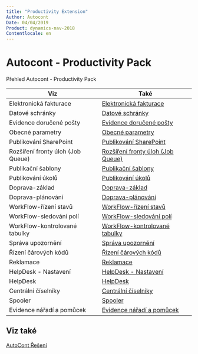 ```yaml
---
title: "Productivity Extension"
Author: Autocont
Date: 04/04/2019
Product: dynamics-nav-2018
Contentlocale: en
---
```


# <a name="ac-pp-productivity-pack"></a>Autocont - Productivity Pack

Přehled Autocont - Productivity Pack

|                Viz                 |                                Také                                |
| ---------------------------------- | ------------------------------------------------------------------ |
| Elektronická fakturace             | [Elektronická fakturace](ac-pp-elektronic-dokuments.md)            |
| Datové schránky                    | [Datové schránky](ac-pp-data-boxes.md)                             |
| Evidence doručené pošty            | [Evidence doručené pošty](ac-pp-incoming-mail.md)                  |
| Obecné parametry                   | [Obecné parametry](ac-pp-general-parameters.md)                    |
| Publikování SharePoint             | [Publikování SharePoint](ac-pp-sharepoint-publisher.md)            |
| Rozšíření fronty  úloh (Job Queue) | [Rozšíření fronty  úloh (Job Queue)](ac-pp-job-queue-extension.md) |
| Publikační šablony                 | [Publikační šablony](ac-pp-publication-template.md)                |
| Publikování úkolů                  | [Publikování úkolů](ac-pp-publication-tasks.md)                    |
| Doprava-základ                     | [Doprava-základ](ac-pp-transport-basic.md)                         |
| Doprava-plánování                  | [Doprava-plánování](ac-pp-transport-planning.md)                   |
| WorkFlow-řízení stavů              | [WorkFlow-řízení stavů](ac-pp-workflow-status-management.md)       |
| WorkFlow-sledování polí            | [WorkFlow-sledování polí](ac-pp-workflow-monitoring-fields.md)     |
| WorkFlow-kontrolované tabulky      | [WorkFlow-kontrolované tabulky](ac-pp-workflow-linker-tables.md)   |
| Správa upozornění                  | [Správa upozornění](ac-pp-notifications.md)                        |
| Řízení čárových kódů               | [Řízení čárových kódů](ac-pp-warehouse-bartech-barcodes.md)        |
| Reklamace                          | [Reklamace](ac-pp-complaints-management.md)                        |
| HelpDesk - Nastavení               | [HelpDesk - Nastavení](ac-pp-helpdesk-setup.md)                    |
| HelpDesk                           | [HelpDesk](ac-pp-helpdesk.md)                                      |
| Centrální číselníky                | [Centrální číselníky](ac-pp-central-database.md)                   |
| Spooler                            | [Spooler](ac-pp-spooler.md)                                        |
| Evidence nářadí a pomůcek          | [Evidence nářadí a pomůcek](ac-pp-production-tools.md)             |



## Viz také
[AutoCont Řešení](ac-solutions.md) 